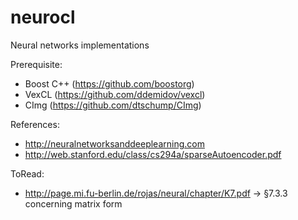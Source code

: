 # neurocl
Neural networks implementations

Prerequisite:
- Boost C++ (https://github.com/boostorg)
- VexCL (https://github.com/ddemidov/vexcl)
- CImg (https://github.com/dtschump/CImg)

References:
- http://neuralnetworksanddeeplearning.com
- http://web.stanford.edu/class/cs294a/sparseAutoencoder.pdf

ToRead:
- http://page.mi.fu-berlin.de/rojas/neural/chapter/K7.pdf
-> §7.3.3 concerning matrix form
